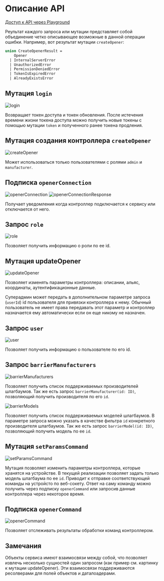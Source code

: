 # Описание API

[Доступ к API через Playground](http://localhost:8081/playground)

Реультат каждого запроса или мутации представляет собой объединение четко описывающее возможные в данной операции ошибки.
Например, вот результат мутации `createOpener`:

```graphql
union CreateOpenerResult =
    Opener
  | InternalServerError
  | UnauthorizedError
  | PermissionDeniedError
  | TokenIsExpiredError
  | AlreadyExistsError
```  

## Мутация `login`

![login](images/login.png)

Возвращает токен доступа и токен обновления. После истечения времени жизни токена доступа можно получить новые токены с помощью мутации `token` и полученного ранее токена продления.

## Мутация создания контроллера `createOpener`

![createOpener](images/createOpener.png)

Может использоваться только пользователями с ролями `admin` и `manufacturer`.

## Подписка `openerConnection`

![openerConnection](images/openerConnection.png)
![openerConnectionResponse](images/openerConnectionResponse.png)

Получает уведомления когда контроллер подключается к сервису или отключается от него.

## Запрос `role`

![role](images/role.png)

Позволяет получить информацию о роли по ее id.

## Мутация updateOpener

![updateOpener](images/updateOpener.png)

Позволяет изменять параметры контроллера: описании, альяс, координаты, аутентификационные данные.

Суперадмин может передать в дополнительном параметре запроса (`userId`) id пользователя для привязки контроллера к нему. Обычный пользователь не имеет права передавать этот параметр и контроллер назначается ему автоматически если он еще никому не назначен.

## Запрос `user`

![user](images/user.png)

Позволяет получить информацию о пользователе по его id.

## Запрос `barrierManufacturers`

![barrierManufacturers](images/barrierManufacturers.png)

Позволяет получить список поддерживаемых производителей шлагбаумов.
Так же есть запрос `barrierManufacturer(id: ID)`, позволяющий получить производителя по его `id`.

![barrierModels](images/barrierModels.png)

Позволяет получить список поддерживаемых моделей шлагбаумов.
В параметре запроса можно указать в качестве фильтра `id` конкретного производителя шлагбаумов.
Так же есть запрос `barrierModel(id: ID)`, позволяющий получить модель по ее `id`.

## Мутация `setParamsCommand`

![setParamsCommand](images/setParamsCommand.png)

Мутация позволяет изменить параметры контроллера, которые хранятся на устройстве.
В текущей реализации позволяет задать только модель шлагбаума по ее `id`.
Приводит к отправке соответствующей команды на устройсто по веб-сокету.
Ответ на саму команду можно получить через подписку `openerCommand` или запросив данные контроллера через некоторое время.

## Подписка `openerCommand`

![openerCommand](images/openerCommand.png)

Позволяет отслеживать результаты обработки команд контроллером.

## Замечания

Объекты сервиса имеют взаимосвязи между собой, что позволяет извлечь несколько сущностей один запросом (как пример см. картинку к мутации updateOpener). Эти взаимосвязи поддерживаются ресолверами для полей объектов и даталоадерами.
